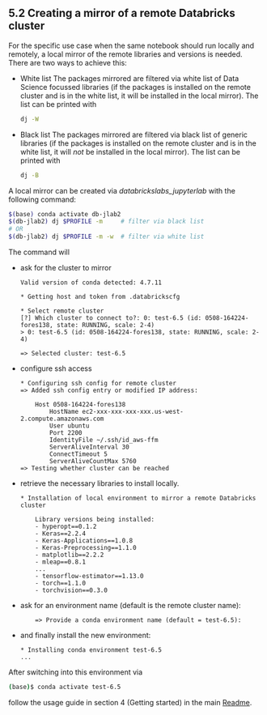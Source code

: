 ## 5.2 Creating a mirror of a remote Databricks cluster

For the specific use case when the same notebook should run locally and remotely, a local mirror of the remote libraries and versions is needed. There are two ways to achieve this:

- White list
    The packages mirrored are filtered via white list of Data Science focussed libraries (if the packages is installed on the remote cluster and is in the white list, it will be installed in the local mirror). The list can be printed with

    ```bash
    dj -W
    ```

- Black list
    The packages mirrored are filtered via black list of generic libraries (if the packages is installed on the remote cluster and is in the white list, it will *not* be installed in the local mirror). The list can be printed with

    ```bash
    dj -B
    ```

A local mirror can be created via *databrickslabs_jupyterlab* with the following command:

```bash
$(base) conda activate db-jlab2
$(db-jlab2) dj $PROFILE -m     # filter via black list
# OR
$(db-jlab2) dj $PROFILE -m -w  # filter via white list
```

The command will

- ask for the cluster to mirror

    ```text
    Valid version of conda detected: 4.7.11

    * Getting host and token from .databrickscfg

    * Select remote cluster
    [?] Which cluster to connect to?: 0: test-6.5 (id: 0508-164224-fores138, state: RUNNING, scale: 2-4)
    > 0: test-6.5 (id: 0508-164224-fores138, state: RUNNING, scale: 2-4)

    => Selected cluster: test-6.5
    ```

- configure ssh access

    ```text
    * Configuring ssh config for remote cluster
    => Added ssh config entry or modified IP address:

        Host 0508-164224-fores138
            HostName ec2-xxx-xxx-xxx-xxx.us-west-2.compute.amazonaws.com
            User ubuntu
            Port 2200
            IdentityFile ~/.ssh/id_aws-ffm
            ServerAliveInterval 30
            ConnectTimeout 5
            ServerAliveCountMax 5760
    => Testing whether cluster can be reached
    ```

- retrieve the necessary libraries to install locally.

    ```text
    * Installation of local environment to mirror a remote Databricks cluster

        Library versions being installed:
        - hyperopt==0.1.2
        - Keras==2.2.4
        - Keras-Applications==1.0.8
        - Keras-Preprocessing==1.1.0
        - matplotlib==2.2.2
        - mleap==0.8.1
        ...
        - tensorflow-estimator==1.13.0
        - torch==1.1.0
        - torchvision==0.3.0
    ```

- ask for an environment name (default is the remote cluster name):

    ```text
        => Provide a conda environment name (default = test-6.5):
    ```

- and finally install the new environment:

    ```text
    * Installing conda environment test-6.5
    ...
    ```

After switching into this environment via

```bash
(base)$ conda activate test-6.5
```

follow the usage guide in section 4 (Getting started) in the main [Readme](../README_v2.md).
